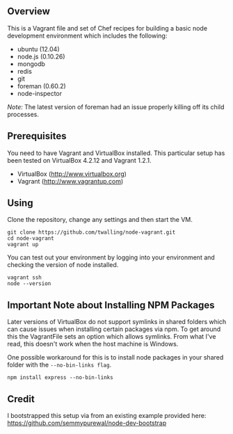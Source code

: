 ## Overview

This is a Vagrant file and set of Chef recipes for building a basic node development environment which includes the following:

* ubuntu (12.04)
* node.js (0.10.26)
* mongodb
* redis
* git
* foreman (0.60.2)
* node-inspector

*Note:* The latest version of foreman had an issue properly killing off its child processes.

## Prerequisites

You need to have Vagrant and VirtualBox installed. This particular setup has been tested on VirtualBox 4.2.12 and Vagrant 1.2.1.

* VirtualBox (http://www.virtualbox.org)
* Vagrant (http://www.vagrantup.com)

## Using

Clone the repository, change any settings and then start the VM.

    git clone https://github.com/twalling/node-vagrant.git
    cd node-vagrant
    vagrant up

You can test out your environment by logging into your environment and checking the version of node installed.

    vagrant ssh
    node --version

## Important Note about Installing NPM Packages

Later versions of VirtualBox do not support symlinks in shared folders which can cause issues when installing certain packages via npm. To get around this the VagrantFile sets an option which allows symlinks. From what I've read, this doesn't work when the host machine is Windows.

One possible workaround for this is to install node packages in your shared folder with the  `--no-bin-links flag`.

    npm install express --no-bin-links

## Credit

I bootstrapped this setup via from an existing example provided here: https://github.com/semmypurewal/node-dev-bootstrap

